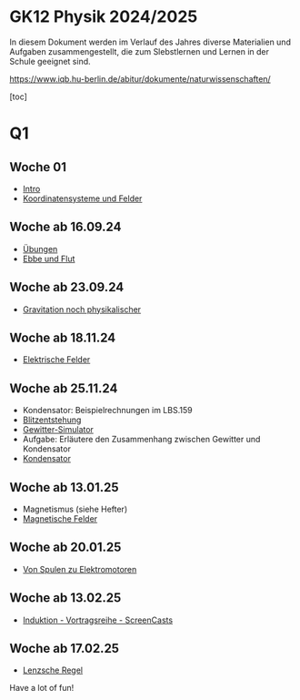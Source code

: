 GK12 Physik 2024/2025
======================

In diesem Dokument werden im Verlauf des Jahres diverse Materialien und Aufgaben zusammengestellt, die zum Slebstlernen und Lernen in der Schule geeignet sind.

https://www.iqb.hu-berlin.de/abitur/dokumente/naturwissenschaften/


[toc]

# Q1

## Woche 01

- [Intro](./00_Intro.slides.md)
- [Koordinatensysteme und Felder](./01_Koordinatensysteme_Felder.md)

## Woche ab 16.09.24

- [Übungen](./01_Übungen.md)
- [Ebbe und Flut](./02_Ebbe_und_Flut.md)

## Woche ab 23.09.24

- [Gravitation noch physikalischer](03_Gravitation_Newton.slides.md)


## Woche ab 18.11.24

- [Elektrische Felder](05_elektrische_Felder.md)

## Woche ab 25.11.24

- Kondensator: Beispielrechnungen im LBS.159
- [Blitzentstehung](https://wetteralarm.ch/blog/wie-entsteht-ein-blitz.html)
- [Gewitter-Simulator](https://www.planet-schule.de/mm/gewitter-simulator/)
- Aufgabe: Erläutere den Zusammenhang zwischen Gewitter und Kondensator
- [Kondensator](06_Kondensatoren.md)

## Woche ab 13.01.25

- Magnetismus (siehe Hefter)
- [Magnetische Felder](07_magentische_Felder.md)

## Woche ab 20.01.25

- [Von Spulen zu Elektromotoren](08_Spule_Motor.md)

## Woche ab 13.02.25

- [Induktion - Vortragsreihe - ScreenCasts](./09_Induktion.md)

## Woche ab 17.02.25

- [Lenzsche Regel](./10_Lenzsche_Regel.md)


<!--

## Woche nach den Winterferien

- [Magentische Felder ff](07_magentische_Felder.md)

## Weitere Woche

- [Spulen und Motoren](./08_Spule_Motor.md)

## Wieder eine Woche mehr

- [5. PK Simulationen](./5PK-Simulationen.md)
- Präsentationen am ~~10.4.2024~~ 17.4.2024

## Nach den Osterferien



## Montag, den 29.4. und weiter



## Ziemlich viel Zeit in der wir

- Transformator
- Klasusur
- Schwingkreis
- [Schwingungen](./11_Schwingungen.slides.md)

... behandelt haben.

-->

Have a lot of fun!
